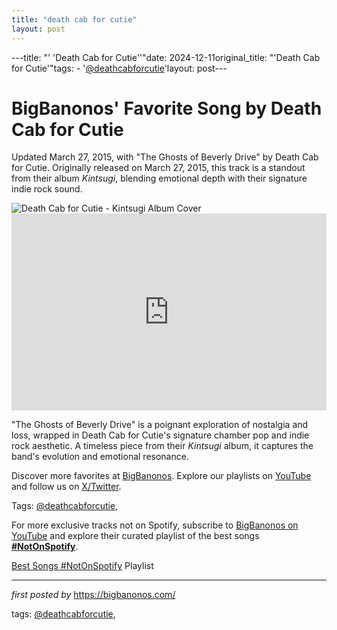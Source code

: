 ```yaml
---
title: "death cab for cutie"
layout: post
---
```

---title: "' 'Death Cab for Cutie''"date: 2024-12-11original_title: "'Death Cab for Cutie'"tags:  - '[@deathcabforcutie](/tags/deathcabforcutie/)'layout: post---<!-- Post Title --><h1 >BigBanonos' Favorite Song by Death Cab for Cutie</h1> <!-- Introductory Text --><p >Updated March 27, 2015, with "The Ghosts of Beverly Drive" by Death Cab for Cutie. Originally released on March 27, 2015, this track is a standout from their album *Kintsugi*, blending emotional depth with their signature indie rock sound.</p> <!-- Featured Image --><div > <img src="https://images.squarespace-cdn.com/content/v1/58a7c8522994ca3986975c4c/1654578414150-IOYISC24RP74RXXB5LEQ/DCFC_4_19_221085_websize+%281%29.jpeg" alt="Death Cab for Cutie - Kintsugi Album Cover" /></div> <!-- YouTube Video Embed --><div > <iframe width="100%" height="315" src="https://www.youtube.com/embed/srvcc8izHSU" title="Death Cab for Cutie - The Ghosts of Beverly Drive [Official Video]" frameborder="0" allow="accelerometer; autoplay; clipboard-write; encrypted-media; gyroscope; picture-in-picture; web-share" referrerpolicy="strict-origin-when-cross-origin" allowfullscreen></iframe></div> <!-- Song Information --><div > <p>"The Ghosts of Beverly Drive" is a poignant exploration of nostalgia and loss, wrapped in Death Cab for Cutie's signature chamber pop and indie rock aesthetic. A timeless piece from their *Kintsugi* album, it captures the band's evolution and emotional resonance.</p></div> <!-- Footer Links --><div > <p>Discover more favorites at <a href="https://bigbanonos.com/" target="_blank">BigBanonos</a>. Explore our playlists on <a href="https://www.youtube.com/[@BigBanonos](/tags/BigBanonos/)" target="_blank">YouTube</a> and follow us on <a href="https://x.com/bigbanonos" target="_blank">X/Twitter</a>.</p></div> <!-- Tags --><p >Tags: [@deathcabforcutie](/tags/deathcabforcutie/),</p><!--Subscribe and Playlist Links--><div>    <p>For more exclusive tracks not on Spotify, subscribe to <a href="https://www.youtube.com/[@BigBanonos](/tags/BigBanonos/)" target="_blank">BigBanonos on YouTube</a> and explore their curated playlist of the best songs <strong>[#NotOnSpotify](/tags/NotOnSpotify/)</strong>.</p>    <p><a href="https://www.youtube.com/playlist?list=PLtuNtuTatqI0kFahUCbtbfenC_ET5O_tr" target="_blank">Best Songs [#NotOnSpotify](/tags/NotOnSpotify/) Playlist<br /></a></p></div><hr /><p><em>first posted by</em> <a href="https://bigbanonos.com/" rel="noopener" target="_new">https://bigbanonos.com/</a></p><p>tags: [@deathcabforcutie](/tags/deathcabforcutie/),</p>